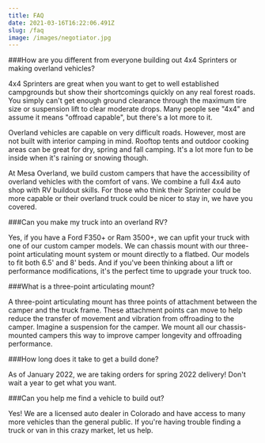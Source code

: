 ```yaml
---
title: FAQ
date: 2021-03-16T16:22:06.491Z
slug: /faq
image: /images/negotiator.jpg
---
```


###How are you different from everyone building out 4x4 Sprinters or making overland vehicles?

4x4 Sprinters are great when you want to get to well established campgrounds but show their shortcomings quickly on any real forest roads. You simply can't get enough ground clearance through the maximum tire size or suspension lift to clear moderate drops. Many people see "4x4" and assume it means "offroad capable", but there's a lot more to it.

Overland vehicles are capable on very difficult roads. However, most are not built with interior camping in mind. Rooftop tents and outdoor cooking areas can be great for dry, spring and fall camping. It's a lot more fun to be inside when it's raining or snowing though.

At Mesa Overland, we build custom campers that have the accessibility of overland vehicles with the comfort of vans. We combine a full 4x4 auto shop with RV buildout skills. For those who think their Sprinter could be more capable or their overland truck could be nicer to stay in, we have you covered.

###Can you make my truck into an overland RV?

Yes, if you have a Ford F350+ or Ram 3500+, we can upfit your truck with one of our custom camper models. We can chassis mount with our three-point articulating mount system or mount directly to a flatbed. Our models to fit both 6.5' and 8' beds. And if you've been thinking about a lift or performance modifications, it's the perfect time to upgrade your truck too.

###What is a three-point articulating mount?

A three-point articulating mount has three points of attachment between the camper and the truck frame. These attachment points can move to help reduce the transfer of movement and vibration from offroading to the camper. Imagine a suspension for the camper. We mount all our chassis-mounted campers this way to improve camper longevity and offroading performance.

###How long does it take to get a build done?

As of January 2022, we are taking orders for spring 2022 delivery! Don't wait a year to get what you want.

###Can you help me find a vehicle to build out?

Yes! We are a licensed auto dealer in Colorado and have access to many more vehicles than the general public. If you're having trouble finding a truck or van in this crazy market, let us help.
